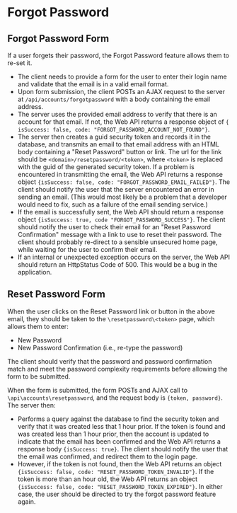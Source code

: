 # Forgot Password

## Forgot Password Form

If a user forgets their password, the Forgot Password feature allows them to re-set it.

- The client needs to provide a form for the user to enter their login name and validate that the email is in a valid email format.
- Upon form submission, the client POSTs an AJAX request to the server at `/api/accounts/forgotpassword` with a body containing the email address.
- The server uses the provided email address to verify that there is an account for that email. If not, the Web API returns a response object of `{ isSuccess: false, code: "FORGOT_PASSWORD_ACCOUNT_NOT_FOUND"}`.
- The server then creates a guid security token and records it in the database, and transmits an email to that email address with an HTML body containing a "Reset Password" button or link. The url for the link should be `<domain>/resetpassword/<token>`, where `<token>` is replaced with the guid of the generated security token. If a problem is encountered in transmitting the email, the Web API returns a response object `{isSuccess: false, code: "FORGOT_PASSWORD_EMAIL_FAILED"}`. The client should notify the user that the server encountered an error in sending an email. (This would most likely be a problem that a developer would need to fix, such as a failure of the email sending service.)
- If the email is successfully sent, the Web API should return a response object `{isSuccess: true, code "FORGOT_PASSWORD_SUCCESS"}`. The client should notify the user to check their email for an "Reset Password Confirmation" message with a link to use to reset their password. The client should probably re-direct to a sensible unsecured home page, while waiting for the user to confirm their email.
- If an internal or unexpected exception occurs on the server, the Web API should return an HttpStatus Code of 500. This would be a bug in the application.

## Reset Password Form

When the user clicks on the Reset Password link or button in the above email, they should be taken to the `\resetpassword\<token>` page, which allows them to enter:

- New Password
- New Password Confirmation (i.e., re-type the password)

The client should verify that the password and password confirmation match and meet the password complexity requirements before allowing the form to be submitted.

When the form is submitted, the form POSTs and AJAX call to `\api\accounts\resetpassword`, and the request body is `{token, password}`. The server then:

- Performs a query against the database to find the security token and verify that it was created less that 1 hour prior. If the token is found and was created less than 1 hour prior, then the account is updated to indicate that the email has been confirmed and the Web API returns a response body `{isSuccess: true}`. The client should notify the user that the email was confirmed, and redirect them to the login page.
- However, if the token is not found, then the Web API returns an object `{isSuccess: false, code: "RESET_PASSWORD_TOKEN_INVALID"}`. If the token is more than an hour old, the Web API returns an object `{isSuccess: false, code: "RESET_PASSWORD_TOKEN_EXPIRED"}`. In either case, the user should be directed to try the forgot password feature again.
